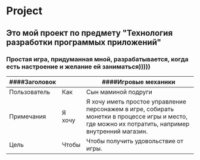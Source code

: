 # Project
## Это мой проект по предмету "Технология разработки программых приложений"
### Простая игра, придуманная мной, разрабатывается, когда есть настроение и желание ей заниматься)))))
| ####Заголовок    |        | ####Игровые механики                                                                                                                                 
|--------------|--------|---------------------------------------------------------------------------------------------------------------------------------------------------|
| Пользователь | Как    | Сын маминой подруги                                                                                                                               |
| Примечания   | Я хочу | Я хочу иметь простое управление персонажем в игре, собирать монетки в процессе игры и место, где можно их потратить, например внутренний магазин. |
| Цель         | Чтобы  | Чтобы получить удовольствие от игры.      

